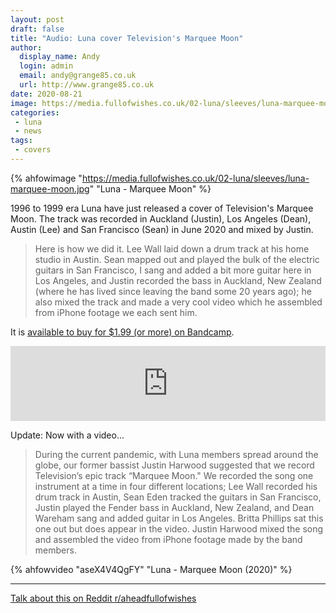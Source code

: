 ```yaml
---
layout: post
draft: false
title: "Audio: Luna cover Television's Marquee Moon"
author:
  display_name: Andy
  login: admin
  email: andy@grange85.co.uk
  url: http://www.grange85.co.uk
date: 2020-08-21
image: https://media.fullofwishes.co.uk/02-luna/sleeves/luna-marquee-moon.jpg
categories:
 - luna
 - news
tags:
 - covers
---
```

{% ahfowimage "https://media.fullofwishes.co.uk/02-luna/sleeves/luna-marquee-moon.jpg" "Luna - Marquee Moon" %}

1996 to 1999 era Luna have just released a cover of Television's Marquee Moon. The track was recorded in Auckland (Justin), Los Angeles (Dean), Austin (Lee) and San Francisco (Sean) in June 2020 and mixed by Justin.

> Here is how we did it. Lee Wall laid down a drum track at his home studio in Austin. Sean mapped out and played the bulk of the electric guitars in San Francisco, I sang and added a bit more guitar here in Los Angeles, and Justin recorded the bass in Auckland, New Zealand (where he has lived since leaving the band some 20 years ago); he also mixed the track and made a very cool video which he assembled from iPhone footage we each sent him. 

It is [available to buy for $1.99 (or more) on Bandcamp](https://luna.bandcamp.com/track/marquee-moon).

<iframe style="border: 0; width: 100%; height: 120px;" src="https://bandcamp.com/EmbeddedPlayer/track=3222195674/size=large/bgcol=ffffff/linkcol=0687f5/tracklist=false/artwork=small/transparent=true/" seamless><a href="http://luna.bandcamp.com/track/marquee-moon">Marquee Moon by Luna</a></iframe>

Update: Now with a video...

> During the current pandemic, with Luna members spread around the globe, our former bassist Justin Harwood suggested that we record Television’s epic track “Marquee Moon." We recorded the song one instrument at a time in four different locations; Lee Wall recorded his drum track in Austin, Sean Eden tracked the guitars in San Francisco, Justin played the Fender bass in Auckland, New Zealand, and Dean Wareham sang and added guitar in Los Angeles. Britta Phillips sat this one out but does appear in the video. Justin Harwood mixed the song and assembled the video from iPhone footage made by the band members.

{% ahfowvideo "aseX4V4QgFY" "Luna - Marquee Moon (2020)" %}	

--- 

<i class="fa fa-comments" aria-hidden="true"></i>  [Talk about this on Reddit r/aheadfullofwishes](https://www.reddit.com/r/aheadfullofwishes/comments/idsgqp/audio_luna_cover_televisions_marquee_moon/)

